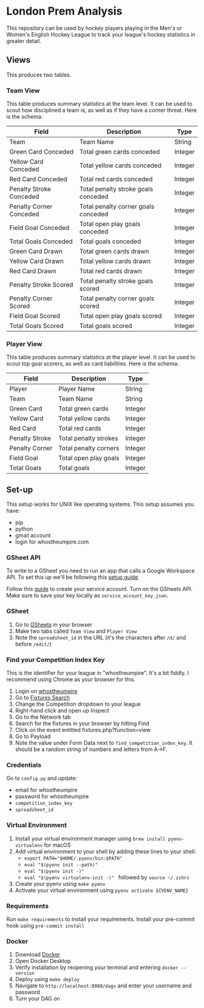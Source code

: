 # London Prem Analysis

This repository can be used by hockey players playing in the Men's or Women's English Hockey League to track your league's hockey statistics in greater detail. 


## Views

This produces two tables.

### Team View

This table produces summary statistics at the team level. It can be used to scout how disciplined a team is, as well as if they have a corner threat. Here is the schema:

| Field | Description | Type |
|-------|-------------|------|
| Team | Team Name | String |
| Green Card Conceded | Total green cards conceded | Integer |
| Yellow Card Conceded | Total yellow cards conceded | Integer |
| Red Card Conceded | Total red cards conceded | Integer |
| Penalty Stroke Conceded | Total penalty stroke goals conceded | Integer |
| Penalty Corner Conceded | Total penalty corner goals conceded | Integer |
| Field Goal Conceded | Total open play goals conceded | Integer |
| Total Goals Conceded | Total goals conceded | Integer |
| Green Card Drawn | Total green cards drawn | Integer |
| Yellow Card Drawn | Total yellow cards drawn | Integer |
| Red Card Drawn | Total red cards drawn | Integer |
| Penalty Stroke Scored | Total penalty stroke goals scored | Integer |
| Penalty Corner Scored | Total penalty corner goals scored | Integer |
| Field Goal Scored | Total open play goals scored | Integer |
| Total Goals Scored | Total goals scored | Integer |

### Player View

This table produces summary statistics at the player level. It can be used to scout top goal scorers, as well as card liabilities. Here is the schema:

| Field | Description | Type |
|-------|-------------|------|
| Player | Player Name | String |
| Team | Team Name | String |
| Green Card | Total green cards | Integer |
| Yellow Card | Total yellow cards | Integer |
| Red Card | Total red cards | Integer |
| Penalty Stroke | Total penalty strokes | Integer |
| Penalty Corner | Total penalty corners | Integer |
| Field Goal | Total open play goals | Integer |
| Total Goals | Total goals | Integer |

## Set-up

This setup works for UNIX like operating systems. This setup assumes you have:

- pip
- python
- gmail account
- login for whostheumpire.com

### GSheet API

To write to a GSheet you need to run an app that calls a Google Workspace API. To set this up we'll be following this [setup guide](https://developers.google.com/sheets/api/quickstart/python)

Follow this [guide](https://support.google.com/a/answer/7378726?hl=en) to create your service account. Turn on the GSheets API. Make sure to save your key locally as `service_account_key.json`.

### GSheet

1. Go to [GSheets](https://docs.google.com/spreadsheets/u/0/) in your browser
2. Make two tabs called `Team View` and `Player View`
3. Note the `spreadsheet_id` in the URL (it's the characters after `/d/` and before `/edit/`)

### Find your Competition Index Key

This is the identifier for your league in "whostheumpire". It's a bit fiddly. I recommend using Chrome as your browser for this.

1. Login on [whostheumpire](https://secure.whostheumpire.com/db_admin/index.php?login=Y)
2. Go to [Fixtures Search](https://secure.whostheumpire.com/db_admin/fixtures.php?function=view)
3. Change the Competition dropdown to your league
4. Right-hand click and open up Inspect
5. Go to the Network tab
6. Search for the fixtures in your browser by hitting Find
7. Click on the event entitled fixtures.php?function=view
8. Go to Payload
9. Note the value under Form Data next to `find_competition_index_key`. It should be a random string of numbers and letters from A->F.

### Credentials

Go to `config.py` and update:
- email for whostheumpire
- password for whostheumpire
- `competition_index_key`
- `spreadsheet_id`

### Virtual Environment

1. Install your virtual environment manager using `brew install pyenv-virtualenv` for macOS
2. Add virtual environment to your shell by adding these lines to your shell:
    - `export PATH="$HOME/.pyenv/bin:$PATH"`
    - `eval "$(pyenv init --path)"`
    - `eval "$(pyenv init -)"`
    - `eval "$(pyenv virtualenv-init -)" `
    followed by `source ~/.zshrc`
3. Create your pyenv using `make pyenv`
4. Activate your virtual environment using `pyenv activate ${VENV_NAME}`

### Requirements

Run `make requirements` to install your requirements.
Install your pre-commit hook using `pre-commit install`

### Docker

1. Download [Docker](https://www.docker.com/products/docker-desktop/)
2. Open Docker Desktop
3. Verify installation by reopening your terminal and entering `docker --version`
4. Deploy using `make deploy`
5. Navigate to `http://localhost:8080/dags` and enter your username and password
6. Turn your DAG on